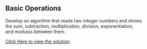 ## Basic Operations

Develop an algorithm that reads two integer numbers and shows<br>
the sum, subtraction, multiplication, division, exponentiation,<br> and modulus between them.

[Click Here to view the solution](https://github.com/davi-p-oliveira-11/JavaScriptCodeHub/blob/main/Challenges/Average-of-Two/solution.js)
